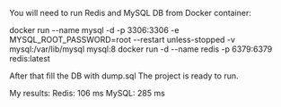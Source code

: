 You will need to run Redis and MySQL DB from Docker container:

docker run --name mysql -d -p 3306:3306 -e MYSQL_ROOT_PASSWORD=root --restart unless-stopped -v mysql:/var/lib/mysql mysql:8
docker run -d --name redis -p 6379:6379 redis:latest

After that fill the DB with dump.sql
The project is ready to run.

My results:
Redis:	106 ms
MySQL:	285 ms
